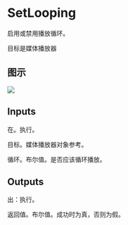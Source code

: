 # SetLooping

启用或禁用播放循环。

目标是媒体播放器

## 图示

![]($-20221218-20014324.png)

## Inputs

在。执行。

目标。媒体播放器对象参考。

循环。布尔值。是否应该循环播放。

## Outputs

出：执行。

返回值。布尔值。成功时为真，否则为假。
